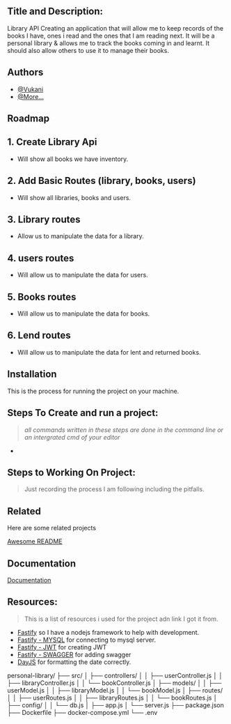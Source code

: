## Title and Description:

Library API
Creating an application that will allow me to keep records of the books I have, ones i read and the ones that I am reading next. It will be a personal library & allows me to track the books coming in and learnt. It should also allow others to use it to manage their books.

## Authors

- [@Vukani](https://github.com/Vukani351)
- [@More...](https://github.com/)

## Roadmap

## 1. Create Library Api
- Will show all books we have inventory.

## 2. Add Basic Routes (library, books, users)
- Will show all libraries, books and users.

## 3. Library routes
- Allow us to manipulate the data for a library.

## 4. users routes
- Will allow us to manipulate the data for users.

## 5. Books routes
- Will allow us to manipulate the data for books.

## 6. Lend routes
- Will allow us to manipulate the data for lent and returned books.


## Installation
This is the process for running the project on your machine.

## Steps To Create and run a project:
> *all commands written in these steps are done in the command line or an intergrated cmd of your editor*

- 

## Steps to Working On Project:
> Just recording the process I am following including the pitfalls.



## Related

Here are some related projects

[Awesome README](https://github.com/matiassingers/awesome-readme)


## Documentation

[Documentation](https://linktodocumentation)

## Resources:
> This is a list of resources i used for the project adn link I got it from.

- [Fastify](https://fastify.dev/docs/latest/Guides/Getting-Started/) so I have a nodejs framework to help with development.
- [Fastify - MYSQL](https://github.com/fastify/fastify-mysql) for connecting to mysql server.
- [Fastify - JWT](https://github.com/fastify/fastify-jwt) for creating JWT 
- [Fastify - SWAGGER](https://github.com/fastify/fastify-swagger) for adding swagger 
- [DayJS](https://github.com/iamkun/dayjs) for formatting the date correctly.


personal-library/
    ├── src/
    │   ├── controllers/
    │   │   ├── userController.js
    │   │   ├── libraryController.js
    │   │   └── bookController.js
    │   ├── models/
    │   │   ├── userModel.js
    │   │   ├── libraryModel.js
    │   │   └── bookModel.js
    │   ├── routes/
    │   │   ├── userRoutes.js
    │   │   ├── libraryRoutes.js
    │   │   └── bookRoutes.js
    │   ├── config/
    │   │   └── db.js
    │   ├── app.js
    │   └── server.js
    ├── package.json
    ├── Dockerfile
    ├── docker-compose.yml
    └── .env
